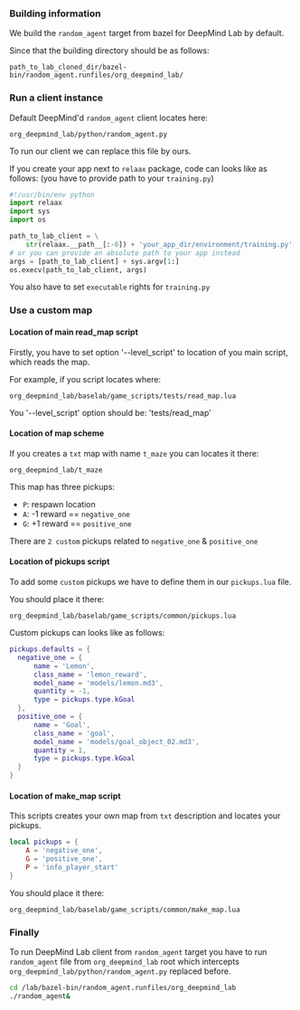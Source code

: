### Building information

We build the `random_agent` target from bazel for DeepMind Lab by default.

Since that the building directory should be as follows:

`path_to_lab_cloned_dir/bazel-bin/random_agent.runfiles/org_deepmind_lab/`

### Run a client instance

Default DeepMind'd `random_agent` client locates here:

`org_deepmind_lab/python/random_agent.py`

To run our client we can replace this file by ours.

If you create your app next to `relaax` package, 
code can looks like as follows:
(you have to provide path to your `training.py`)
```python
#!/usr/bin/env python
import relaax
import sys
import os

path_to_lab_client = \
    str(relaax.__path__[:-6]) + 'your_app_dir/environment/training.py'
# or you can provide an absolute path to your app instead
args = [path_to_lab_client] + sys.argv[1:]
os.execv(path_to_lab_client, args)
```

You also have to set `executable` rights for `training.py`

### Use a custom map

#### Location of main read_map script

Firstly, you have to set option '--level_script'
to location of you main script, which reads the map.

For example, if you script locates where:

`org_deepmind_lab/baselab/game_scripts/tests/read_map.lua`

You '--level_script' option should be: 'tests/read_map'

#### Location of map scheme

If you creates a `txt` map with name `t_maze` you can locates it there:

`org_deepmind_lab/t_maze`

This map has three pickups:
- `P`: respawn location
- `A`: -1 reward == `negative_one`
- `G`: +1 reward == `positive_one`
    
There are `2 custom` pickups related to `negative_one` & `positive_one`
    
#### Location of pickups script

To add some `custom` pickups we have to define them in our `pickups.lua` file.

You should place it there:

`org_deepmind_lab/baselab/game_scripts/common/pickups.lua`

Custom pickups can looks like as follows:
```lua
pickups.defaults = {
  negative_one = {
      name = 'Lemon',
      class_name = 'lemon_reward',
      model_name = 'models/lemon.md3',
      quantity = -1,
      type = pickups.type.kGoal
  },
  positive_one = {
      name = 'Goal',
      class_name = 'goal',
      model_name = 'models/goal_object_02.md3',
      quantity = 1,
      type = pickups.type.kGoal
  }
}
```

#### Location of make_map script

This scripts creates your own map from `txt` description and locates your pickups.

```lua
local pickups = {
    A = 'negative_one',
    G = 'positive_one',
    P = 'info_player_start'
}
```

You should place it there:

`org_deepmind_lab/baselab/game_scripts/common/make_map.lua`

### Finally

To run DeepMind Lab client from `random_agent` target you have to
run `random_agent` file from `org_deepmind_lab` root which
intercepts `org_deepmind_lab/python/random_agent.py` replaced before.

```bash
cd /lab/bazel-bin/random_agent.runfiles/org_deepmind_lab
./random_agent&
```
